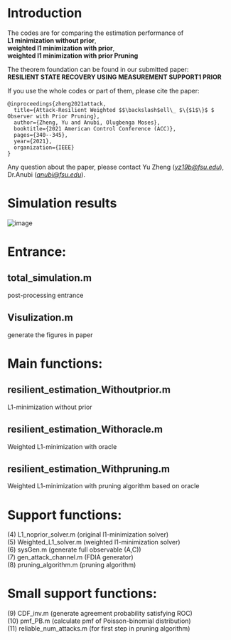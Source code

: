 # Introduction
The codes are for comparing the estimation performance of <br />
**L1 minimization without prior**, <br />
**weighted l1 minimization with prior**, <br />
**weighted l1 minimization with prior Pruning** <br />

The theorem foundation can be found in our submitted paper: <br />
**RESILIENT STATE RECOVERY USING MEASUREMENT SUPPORT1 PRIOR**

If you use the whole codes or part of them, please cite the paper:
```
@inproceedings{zheng2021attack,
  title={Attack-Resilient Weighted $$\backslash$ell\_ $\{$1$\}$ $ Observer with Prior Pruning},
  author={Zheng, Yu and Anubi, Olugbenga Moses},
  booktitle={2021 American Control Conference (ACC)},
  pages={340--345},
  year={2021},
  organization={IEEE}
}
```

Any question about the paper, please contact Yu Zheng (*yz19b@fsu.edu*), Dr.Anubi (*anubi@fsu.edu*).

# Simulation results
![image](https://github.com/ZYblend/Resilient-Pruning-Observer/assets/36635562/35fe3716-d76c-42e1-9eaa-f9d5133a6d5a)



# Entrance:
## total_simulation.m
post-processing entrance
## Visulization.m
generate the figures in paper

# Main functions:
## resilient_estimation_Withoutprior.m
L1-minimization without prior
## resilient_estimation_Withoracle.m
Weighted L1-minimization with oracle
## resilient_estimation_Withpruning.m
Weighted L1-minimization with pruning algorithm based on oracle

# Support functions:
(4) L1_noprior_solver.m               (original l1-minimization solver) <br />
(5) Weighted_L1_solver.m              (weighted l1-minimization solver)<br />
(6) sysGen.m                          (generate full observable (A,C))<br />
(7) gen_attack_channel.m              (FDIA generator)<br />
(8) pruning_algorithm.m               (pruning algorithm)

# Small support functions:
(9) CDF_inv.m                          (generate agreement probability satisfying ROC)<br />
(10) pmf_PB.m                          (calculate pmf of Poisson-binomial distribution)<br />
(11) reliable_num_attacks.m            (for first step in pruning algorithm)
